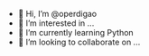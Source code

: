- 👋 Hi, I’m @operdigao
- 👀 I’m interested in ...
- 🌱 I’m currently learning Python
- 💞️ I’m looking to collaborate on ...
